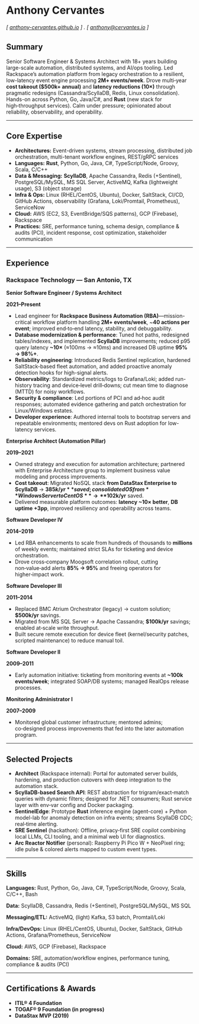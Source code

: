<!--
**anthony-cervantes/anthony-cervantes** is a ✨ _special_ ✨ repository because its `README.md` (this file) appears on your GitHub profile.

Here are some ideas to get you started:

- 🔭 I’m currently working on ...
- 🌱 I’m currently learning ...
- 👯 I’m looking to collaborate on ...
- 🤔 I’m looking for help with ...
- 💬 Ask me about ...
- 📫 How to reach me: ...
- 😄 Pronouns: ...
- ⚡ Fun fact: ...
-->

Anthony Cervantes
======

####
###### [ [anthony-cervantes.github.io](http://anthony-cervantes.github.io) ] . [ anthony@cervantes.io ]

## **Summary**

Senior Software Engineer & Systems Architect with 18+ years building large-scale automation, distributed systems, and AI/ops tooling. Led Rackspace’s automation platform from legacy orchestration to a resilient, low-latency event engine processing **2M+ events/week**. Drove multi‑year **cost takeout ($500k+ annual)** and **latency reductions (10×)** through pragmatic redesigns (Cassandra/ScyllaDB, Redis, Linux consolidation). Hands-on across Python, Go, Java/C#, and **Rust** (new stack for high‑throughput services). Calm under pressure; opinionated about reliability, observability, and operability.

---

## **Core Expertise**

- **Architectures:** Event-driven systems, stream processing, distributed job orchestration, multi-tenant workflow engines, REST/gRPC services
- **Languages:** **Rust**, Python, Go, Java, C#, TypeScript/Node, Groovy, Scala, C/C++
- **Data & Messaging:** **ScyllaDB**, Apache Cassandra, Redis (+Sentinel), PostgreSQL/MySQL, MS SQL Server, ActiveMQ, Kafka (lightweight usage), S3 (object storage)
- **Infra & Ops:** Linux (RHEL/CentOS, Ubuntu), Docker, SaltStack, CI/CD, GitHub Actions, observability (Grafana, Loki/Promtail, Prometheus), ServiceNow
- **Cloud:** AWS (EC2, S3, EventBridge/SQS patterns), GCP (Firebase), Rackspace
- **Practices:** SRE, performance tuning, schema design, compliance & audits (PCI), incident response, cost optimization, stakeholder communication

---

## **Experience**

### **Rackspace Technology — San Antonio, TX**

**Senior Software Engineer / Systems Architect**

**2021–Present**

- Lead engineer for **Rackspace Business Automation (RBA)**—mission-critical workflow platform handling **2M+ events/week**, ~**40 actions per event**; improved end‑to‑end latency, stability, and debuggability.
- **Database modernization & performance**: Tuned hot paths, redesigned tables/indexes, and implemented **ScyllaDB** improvements; reduced p95 query latency **~10×** (≈100ms → ≈10ms) and increased DB uptime **95% → 98%+**.
- **Reliability engineering**: Introduced Redis Sentinel replication, hardened SaltStack-based fleet automation, and added proactive anomaly detection hooks for high-signal alerts.
- **Observability**: Standardized metrics/logs to Grafana/Loki; added run-history tracing and device‑level drill‑downs; cut mean time to diagnose (MTTD) for noisy workflows.
- **Security & compliance**: Led portions of PCI and ad‑hoc audit responses; automated evidence gathering and patch orchestration for Linux/Windows estates.
- **Developer experience**: Authored internal tools to bootstrap servers and repeatable environments; mentored devs on Rust adoption for low-latency services.

**Enterprise Architect (Automation Pillar)**

**2019–2021**

- Owned strategy and execution for automation architecture; partnered with Enterprise Architecture group to implement business value modeling and process improvements.
- **Cost takeout**: Migrated NoSQL stack **from DataStax Enterprise to ScyllaDB** → **$385k/yr** saved; consolidated OS from **Windows Server to CentOS** → **$102k/yr** saved.
- Delivered measurable platform outcomes: **latency ~10× better**, **DB uptime +3pp**, improved resiliency and operability across teams.

**Software Developer IV**

**2014–2019**

- Led RBA enhancements to scale from hundreds of thousands to **millions** of weekly events; maintained strict SLAs for ticketing and device orchestration.
- Drove cross‑company Moogsoft correlation rollout, cutting non‑value‑add alerts **85% → 95%** and freeing operators for higher‑impact work.

**Software Developer III**

**2011–2014**

- Replaced BMC Atrium Orchestrator (legacy) → custom solution; **$500k/yr** savings.
- Migrated from MS SQL Server → Apache Cassandra; **$100k/yr** savings; enabled at‑scale write throughput.
- Built secure remote execution for device fleet (kernel/security patches, scripted maintenance) to reduce manual toil.

**Software Developer II**

**2009–2011**

- Early automation initiative: ticketing from monitoring events at **~100k events/week**; integrated SOAP/DB systems; managed RealOps release processes.

**Monitoring Administrator I**

**2007–2009**

- Monitored global customer infrastructure; mentored admins; co‑designed process improvements that fed into the later automation program.

---

## **Selected Projects**

- **Architect** (Rackspace internal): Portal for automated server builds, hardening, and production cutovers with deep integration to the automation stack.
- **ScyllaDB-based Search API**: REST abstraction for trigram/exact‑match queries with dynamic filters; designed for .NET consumers; Rust service layer with env‑var config and Docker packaging.
- **SentinelEdge**: Prototype **Rust** inference engine (agent-core) + Python model-lab for anomaly detection on infra events; streams ScyllaDB CDC; real‑time alerting.
- **SRE Sentinel** (hackathon): Offline, privacy‑first SRE copilot combining local LLMs, CLI tooling, and a minimal web UI for diagnostics.
- **Arc Reactor Notifier** (personal): Raspberry Pi Pico W + NeoPixel ring; idle pulse & colored alerts mapped to custom event types.

---

## **Skills**

**Languages:** Rust, Python, Go, Java, C#, TypeScript/Node, Groovy, Scala, C/C++, Bash

**Data:** ScyllaDB, Cassandra, Redis (+Sentinel), PostgreSQL/MySQL, MS SQL

**Messaging/ETL:** ActiveMQ, (light) Kafka, S3 batch, Promtail/Loki

**Infra/DevOps:** Linux (RHEL/CentOS, Ubuntu), Docker, SaltStack, GitHub Actions, Grafana/Prometheus, ServiceNow

**Cloud:** AWS, GCP (Firebase), Rackspace

**Domains:** SRE, automation/workflow engines, performance tuning, compliance & audits (PCI)

---

## **Certifications & Awards**

- **ITIL® 4 Foundation**
- **TOGAF® 9 Foundation (in progress)**
- **DataStax MVP (2019)**
